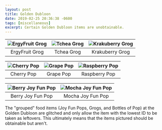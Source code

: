 ```yaml
---
layout: post
title: Golden Dubloon
date: 2019-02-25 20:36:38 -0600
tags: [miscellaneous]
excerpt: Certain Golden Dubloon items are unobtainable.
---
```


| ![ErgyFruit Grog][ergy-grog] | ![Tchea Grog][tchea-grog] | ![Krakuberry Grog][berry-grog] |
|:-:|:-:|:-:|
| ErgyFruit Grog | Tchea Grog | Krakuberry Grog |


| ![Cherry Pop][cherry-pop] | ![Grape Pop][grape-pop] | ![Raspberry Pop][berry-pop] |
|:-:|:-:|:-:|
Cherry Pop | Grape Pop | Raspberry Pop


| ![Berry Joy Fun Pop][berry-fpop] | ![Mocha Joy Fun Pop][mocha-fpop] |
|:-:|:-:|
Berry Joy Fun Pop | Mocha Joy Fun Pop

The "grouped" food items (Joy Fun Pops, Grogs, and Bottles of Pop) at the Golden Dubloon are glitched and only allow the item with the lowest ID to be taken as leftovers.
This ultimately means that the items pictured should be obtainable but aren't.

[ergy-grog]: http://images.neopets.com/items/piratefood_10.gif
[tchea-grog]: http://images.neopets.com/items/piratefood_11.gif
[berry-grog]: http://images.neopets.com/items/piratefood_12.gif

[cherry-pop]: http://images.neopets.com/items/piratefood_14.gif
[grape-pop]: http://images.neopets.com/items/piratefood_15.gif
[berry-pop]: http://images.neopets.com/items/piratefood_15.gif

[berry-fpop]: http://images.neopets.com/items/piratefood_27.gif
[mocha-fpop]: http://images.neopets.com/items/piratefood_28.gif

